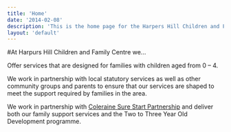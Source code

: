```yaml
---
title: 'Home'
date: '2014-02-08'
description: 'This is the home page for the Harpers Hill Children and Family Centre website'
layout: 'default'
---
```

#At Harpurs Hill Children and Family Centre we...

Offer services that are designed for families with children aged from 0 – 4.  

We work in partnership with local statutory services as well as other community groups and parents to ensure that our services are shaped to meet the support required by families in the area.  

We work in partnership with [Coleraine Sure Start Partnership](http://www.colerainesurestart.org.uk/) and deliver both our family support services and the Two to Three Year Old Development programme.  
